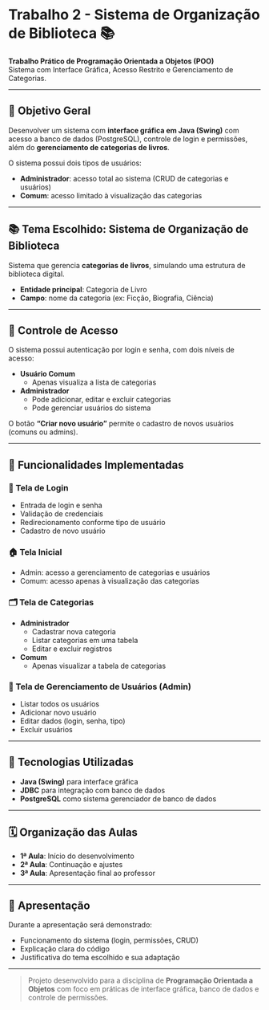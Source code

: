 # Trabalho 2 - Sistema de Organização de Biblioteca 📚

**Trabalho Prático de Programação Orientada a Objetos (POO)**  
Sistema com Interface Gráfica, Acesso Restrito e Gerenciamento de Categorias.

---

## 🎯 Objetivo Geral

Desenvolver um sistema com **interface gráfica em Java (Swing)** com acesso a banco de dados (PostgreSQL), controle de login e permissões, além do **gerenciamento de categorias de livros**.

O sistema possui dois tipos de usuários:
- **Administrador**: acesso total ao sistema (CRUD de categorias e usuários)
- **Comum**: acesso limitado à visualização das categorias

---

## 📚 Tema Escolhido: Sistema de Organização de Biblioteca

Sistema que gerencia **categorias de livros**, simulando uma estrutura de biblioteca digital.

- **Entidade principal**: Categoria de Livro
- **Campo**: nome da categoria (ex: Ficção, Biografia, Ciência)

---

## 🔐 Controle de Acesso

O sistema possui autenticação por login e senha, com dois níveis de acesso:

- **Usuário Comum**
  - Apenas visualiza a lista de categorias
- **Administrador**
  - Pode adicionar, editar e excluir categorias
  - Pode gerenciar usuários do sistema

O botão **“Criar novo usuário”** permite o cadastro de novos usuários (comuns ou admins).

---

## 🧩 Funcionalidades Implementadas

### 🔑 Tela de Login
- Entrada de login e senha
- Validação de credenciais
- Redirecionamento conforme tipo de usuário
- Cadastro de novo usuário

### 🏠 Tela Inicial
- Admin: acesso a gerenciamento de categorias e usuários
- Comum: acesso apenas à visualização das categorias

### 🗂️ Tela de Categorias
- **Administrador**
  - Cadastrar nova categoria
  - Listar categorias em uma tabela
  - Editar e excluir registros
- **Comum**
  - Apenas visualizar a tabela de categorias

### 👤 Tela de Gerenciamento de Usuários (Admin)
- Listar todos os usuários
- Adicionar novo usuário
- Editar dados (login, senha, tipo)
- Excluir usuários

---

## 🧪 Tecnologias Utilizadas

- **Java (Swing)** para interface gráfica
- **JDBC** para integração com banco de dados
- **PostgreSQL** como sistema gerenciador de banco de dados

---

## 🗓️ Organização das Aulas

- **1ª Aula**: Início do desenvolvimento
- **2ª Aula**: Continuação e ajustes
- **3ª Aula**: Apresentação final ao professor

---

## 📣 Apresentação

Durante a apresentação será demonstrado:
- Funcionamento do sistema (login, permissões, CRUD)
- Explicação clara do código
- Justificativa do tema escolhido e sua adaptação

---

> Projeto desenvolvido para a disciplina de **Programação Orientada a Objetos** com foco em práticas de interface gráfica, banco de dados e controle de permissões.

